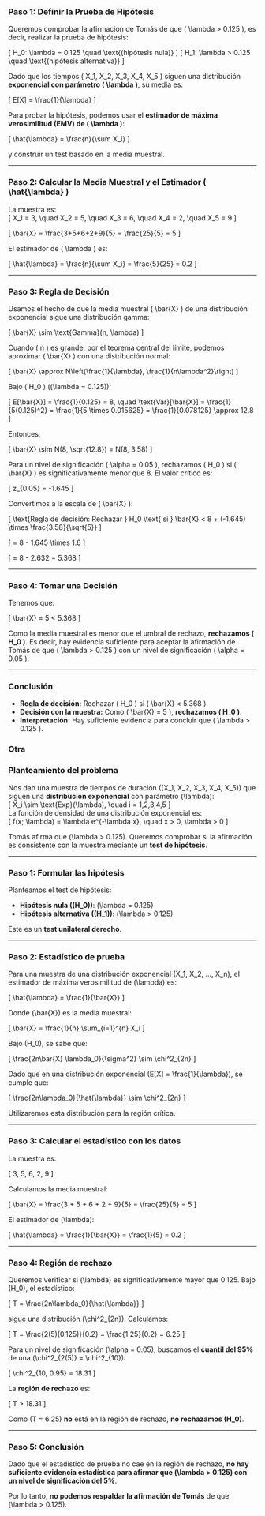 ### **Paso 1: Definir la Prueba de Hipótesis**  
Queremos comprobar la afirmación de Tomás de que \( \lambda > 0.125 \), es decir, realizar la prueba de hipótesis:  

\[
H_0: \lambda = 0.125 \quad \text{(hipótesis nula)}
\]
\[
H_1: \lambda > 0.125 \quad \text{(hipótesis alternativa)}
\]

Dado que los tiempos \( X_1, X_2, X_3, X_4, X_5 \) siguen una distribución **exponencial con parámetro \( \lambda \)**, su media es:

\[
E[X] = \frac{1}{\lambda}
\]

Para probar la hipótesis, podemos usar el **estimador de máxima verosimilitud (EMV) de \( \lambda \)**:

\[
\hat{\lambda} = \frac{n}{\sum X_i}
\]

y construir un test basado en la media muestral.

---

### **Paso 2: Calcular la Media Muestral y el Estimador \( \hat{\lambda} \)**  
La muestra es:  
\[
X_1 = 3, \quad X_2 = 5, \quad X_3 = 6, \quad X_4 = 2, \quad X_5 = 9
\]

\[
\bar{X} = \frac{3+5+6+2+9}{5} = \frac{25}{5} = 5
\]

El estimador de \( \lambda \) es:

\[
\hat{\lambda} = \frac{n}{\sum X_i} = \frac{5}{25} = 0.2
\]

---

### **Paso 3: Regla de Decisión**  
Usamos el hecho de que la media muestral \( \bar{X} \) de una distribución exponencial sigue una distribución gamma:

\[
\bar{X} \sim \text{Gamma}(n, \lambda)
\]

Cuando \( n \) es grande, por el teorema central del límite, podemos aproximar \( \bar{X} \) con una distribución normal:

\[
\bar{X} \approx N\left(\frac{1}{\lambda}, \frac{1}{n\lambda^2}\right)
\]

Bajo \( H_0 \) (\(\lambda = 0.125\)):

\[
E[\bar{X}] = \frac{1}{0.125} = 8, \quad \text{Var}[\bar{X}] = \frac{1}{5(0.125)^2} = \frac{1}{5 \times 0.015625} = \frac{1}{0.078125} \approx 12.8
\]

Entonces,

\[
\bar{X} \sim N(8, \sqrt{12.8}) = N(8, 3.58)
\]

Para un nivel de significación \( \alpha = 0.05 \), rechazamos \( H_0 \) si \( \bar{X} \) es significativamente menor que 8. El valor crítico es:

\[
z_{0.05} = -1.645
\]

Convertimos a la escala de \( \bar{X} \):

\[
\text{Regla de decisión: Rechazar } H_0 \text{ si } \bar{X} < 8 + (-1.645) \times \frac{3.58}{\sqrt{5}}
\]

\[
= 8 - 1.645 \times 1.6
\]

\[
= 8 - 2.632 = 5.368
\]

---

### **Paso 4: Tomar una Decisión**  
Tenemos que:

\[
\bar{X} = 5 < 5.368
\]

Como la media muestral es menor que el umbral de rechazo, **rechazamos \( H_0 \)**. Es decir, hay evidencia suficiente para aceptar la afirmación de Tomás de que \( \lambda > 0.125 \) con un nivel de significación \( \alpha = 0.05 \).

---

### **Conclusión**  
- **Regla de decisión:** Rechazar \( H_0 \) si \( \bar{X} < 5.368 \).  
- **Decisión con la muestra:** Como \( \bar{X} = 5 \), **rechazamos \( H_0 \)**.  
- **Interpretación:** Hay suficiente evidencia para concluir que \( \lambda > 0.125 \).

### Otra

### **Planteamiento del problema**  
Nos dan una muestra de tiempos de duración (\(X_1, X_2, X_3, X_4, X_5\)) que siguen una **distribución exponencial** con parámetro \(\lambda\):  
\[
X_i \sim \text{Exp}(\lambda), \quad i = 1,2,3,4,5
\]  
La función de densidad de una distribución exponencial es:  
\[
f(x; \lambda) = \lambda e^{-\lambda x}, \quad x > 0, \lambda > 0
\]  

Tomás afirma que \(\lambda > 0.125\). Queremos comprobar si la afirmación es consistente con la muestra mediante un **test de hipótesis**.

---

### **Paso 1: Formular las hipótesis**  
Planteamos el test de hipótesis:

- **Hipótesis nula (\(H_0\))**: \(\lambda = 0.125\)  
- **Hipótesis alternativa (\(H_1\))**: \(\lambda > 0.125\)  

Este es un **test unilateral derecho**.

---

### **Paso 2: Estadístico de prueba**  
Para una muestra de una distribución exponencial \(X_1, X_2, ..., X_n\), el estimador de máxima verosimilitud de \(\lambda\) es:  

\[
\hat{\lambda} = \frac{1}{\bar{X}}
\]

Donde \(\bar{X}\) es la media muestral:

\[
\bar{X} = \frac{1}{n} \sum_{i=1}^{n} X_i
\]

Bajo \(H_0\), se sabe que:

\[
\frac{2n\bar{X} \lambda_0}{\sigma^2} \sim \chi^2_{2n}
\]

Dado que en una distribución exponencial \(E[X] = \frac{1}{\lambda}\), se cumple que:

\[
\frac{2n\lambda_0}{\hat{\lambda}} \sim \chi^2_{2n}
\]

Utilizaremos esta distribución para la región crítica.

---

### **Paso 3: Calcular el estadístico con los datos**  
La muestra es:

\[
3, 5, 6, 2, 9
\]

Calculamos la media muestral:

\[
\bar{X} = \frac{3 + 5 + 6 + 2 + 9}{5} = \frac{25}{5} = 5
\]

El estimador de \(\lambda\):

\[
\hat{\lambda} = \frac{1}{\bar{X}} = \frac{1}{5} = 0.2
\]

---

### **Paso 4: Región de rechazo**  
Queremos verificar si \(\lambda\) es significativamente mayor que 0.125. Bajo \(H_0\), el estadístico:

\[
T = \frac{2n\lambda_0}{\hat{\lambda}}
\]

sigue una distribución \(\chi^2_{2n}\). Calculamos:

\[
T = \frac{2(5)(0.125)}{0.2} = \frac{1.25}{0.2} = 6.25
\]

Para un nivel de significación \(\alpha = 0.05\), buscamos el **cuantil del 95%** de una \(\chi^2_{2(5)} = \chi^2_{10}\):

\[
\chi^2_{10, 0.95} = 18.31
\]

La **región de rechazo** es:

\[
T > 18.31
\]

Como \(T = 6.25\) **no** está en la región de rechazo, **no rechazamos \(H_0\)**.

---

### **Paso 5: Conclusión**  
Dado que el estadístico de prueba no cae en la región de rechazo, **no hay suficiente evidencia estadística para afirmar que \(\lambda > 0.125\) con un nivel de significación del 5%**.  

Por lo tanto, **no podemos respaldar la afirmación de Tomás** de que \(\lambda > 0.125\).